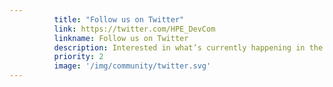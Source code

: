 ```yaml
---
          title: "Follow us on Twitter"
          link: https://twitter.com/HPE_DevCom
          linkname: Follow us on Twitter
          description: Interested in what’s currently happening in the HPE Developer Community?
          priority: 2
          image: '/img/community/twitter.svg'
---
```

          